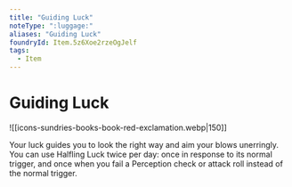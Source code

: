 ```yaml
---
title: "Guiding Luck"
noteType: ":luggage:"
aliases: "Guiding Luck"
foundryId: Item.5z6Xoe2rzeOgJelf
tags:
  - Item
---
```


# Guiding Luck
![[icons-sundries-books-book-red-exclamation.webp|150]]

Your luck guides you to look the right way and aim your blows unerringly. You can use Halfling Luck twice per day: once in response to its normal trigger, and once when you fail a Perception check or attack roll instead of the normal trigger.
